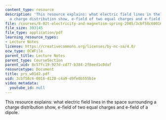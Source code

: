 ```yaml
---
content_type: resource
description: 'This resource explains: what electric field lines in the space surrounding
  a charge distribution show, e-field of two equal charges and e-field of a dipole.'
file: /courses/8-02t-electricity-and-magnetism-spring-2005/3cbf58c60016d128c4a9d9fe0b555b1e_prs_w01d2.pdf
file_size: 393145
file_type: application/pdf
learning_resource_types:
- Lecture Notes
license: https://creativecommons.org/licenses/by-nc-sa/4.0/
ocw_type: OCWFile
parent_title: Lecture Notes
parent_type: CourseSection
parent_uid: 8c57fc19-927d-cd77-b384-2f8eed1c0daf
resourcetype: Document
title: prs_w01d2.pdf
uid: 3cbf58c6-0016-d128-c4a9-d9fe0b555b1e
video_metadata:
  youtube_id: null
---
```

This resource explains: what electric field lines in the space surrounding a charge distribution show, e-field of two equal charges and e-field of a dipole.